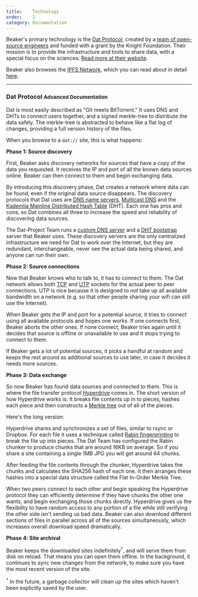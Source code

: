 ```yaml
---
title:    Technology
order:    2
category: Documentation
---
```


Beaker's primary technology is the [Dat Protocol](http://dat-data.com), created by a [team of open-source engineers](http://dat-data.com/team) and funded with a grant by the Knight Foundation.
Their mission is to provide the infrastructure and tools to share data, with a special focus on the sciences.
[Read more at their website](http://dat-data.com).

Beaker also browses the [IPFS Network](https://ipfs.io), which you can read about in detail [here](https://github.com/ipfs/specs/tree/master/architecture).

<hr>

<h3>Dat Protocol <small>Advanced Documentation</small></h3>

Dat is most easily described as "Git meets BitTorrent."
It uses DNS and DHTs to connect users together, and a signed merkle-tree to distribute the data safely.
The merkle-tree is abstracted to behave like a flat log of changes, providing a full version history of the files.

When you browse to a `dat://` site, this is what happens:

**Phase 1: Source discovery**

First, Beaker asks discovery networks for sources that have a copy of the data you requested.
It receives the IP and port of all the known data sources online. 
Beaker can then connect to them and begin exchanging data.

By introducing this discovery phase, Dat creates a network where data can be found, even if the original data source disappears.
The discovery protocols that Dat uses are <a href="https://en.wikipedia.org/wiki/Name_server">DNS name servers</a>, <a href="https://en.wikipedia.org/wiki/Multicast_DNS">Multicast DNS</a> and the <a href="https://en.wikipedia.org/wiki/Mainline_DHT">Kademlia Mainline Distributed Hash Table</a> (DHT).
Each one has pros and cons, so Dat combines all three to increase the speed and reliability of discovering data sources.

The Dat-Project Team runs a <a href="https://www.npmjs.com/package/dns-discovery">custom DNS server</a> and a <a href="https://github.com/bittorrent/bootstrap-dht">DHT bootstrap</a> server that Beaker uses.
These discovery servers are the only centralized infrastructure we need for Dat to work over the Internet, but they are redundant, interchangeable, never see the actual data being shared, and anyone can run their own.

**Phase 2: Source connections**

Now that Beaker knows who to talk to, it has to connect to them.
The Dat network allows both <a href="https://en.wikipedia.org/wiki/Transmission_Control_Protocol">TCP</a> and <a href="https://en.wikipedia.org/wiki/Micro_Transport_Protocol">UTP</a> sockets for the actual peer to peer connections.
UTP is nice because it is designed to <em>not</em> take up all available bandwidth on a network (e.g. so that other people sharing your wifi can still use the Internet).

When Beaker gets the IP and port for a potential source, it tries to connect using all available protocols and hopes one works.
If one connects first, Beaker aborts the other ones.
If none connect, Beaker tries again until it decides that source is offline or unavailable to use and it stops trying to connect to them.

If Beaker gets a lot of potential sources, it picks a handful at random and keeps the rest around as additional sources to use later, in case it decides it needs more sources.

**Phase 3: Data exchange**

So now Beaker has found data sources and connected to them.
This is where the file transfer protocol <a href="https://www.npmjs.com/package/hyperdrive">Hyperdrive</a> comes in.
The short version of how Hyperdrive works is: It breaks file contents up in to pieces, hashes each piece and then constructs a <a href="https://en.wikipedia.org/wiki/Merkle_tree">Merkle tree</a> out of all of the pieces.

Here's the long version:

Hyperdrive shares and synchronizes a set of files, similar to rsync or Dropbox.
For each file it uses a technique called [Rabin fingerprinting](https://en.wikipedia.org/wiki/Rabin_fingerprint) to break the file up into pieces.
The Dat Team has configured the Rabin chunker to produce chunks that are around 16KB on average.
So if you share a site containing a single 1MB JPG you will get around 64 chunks.

After feeding the file contents through the chunker, Hyperdrive takes the chunks and calculates the SHA256 hash of each one.
It then arranges these hashes into a special data structure called the Flat In-Order Merkle Tree.

When two peers connect to each other and begin speaking the Hyperdrive protocol they can efficiently determine if they have chunks the other one wants, and begin exchanging those chunks directly.
Hyperdrive gives us the flexibility to have random access to any portion of a file while still verifying the other side isn't sending us bad data.
Beaker can also download different sections of files in parallel across all of the sources simultaneously, which increases overall download speed dramatically.

**Phase 4: Site archival**

Beaker keeps the downloaded sites indefinitely<sup>&dagger;</sup>, and will serve them from disk on reload.
That means you can open them offline.
In the background, it continues to sync new changes from the network, to make sure you have the most recent version of the site.

<sup>&dagger;</sup> In the future, a garbage collector will clean up the sites which haven't been explicitly saved by the user.
